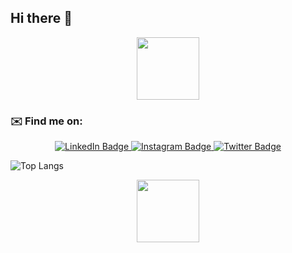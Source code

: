 ## Hi there 👋

<div id="header" align="center">
  <img src="https://media.giphy.com/media/6ib6KPmkeAjDTxMxij/giphy.gif" width="100"/>
</div>

### ✉️ Find me on:
<div id="badges" align="center">
  <a href="https://www.linkedin.com/in/parth-johar">
    <img src="https://img.shields.io/badge/LinkedIn-blue?style=for-the-badge&logo=linkedin&logoColor=white" alt="LinkedIn Badge"/>
  </a>
  <a href="https://www.instagram.com/parth.webdev">
    <img src="https://img.shields.io/badge/Instagram-ff69b4?style=for-the-badge&logo=instagram&logoColor=white" alt="Instagram Badge"/>
  </a>
  <a href="https://twitter.com/parth_webdev">
    <img src="https://img.shields.io/badge/Twitter-blue?style=for-the-badge&logo=twitter&logoColor=white" alt="Twitter Badge"/>
  </a>
</div>

![Top Langs](https://github-readme-stats.vercel.app/api/top-langs/?username=parthwebdev&langs_count=8)
<!-- ![GitHub stats](https://github-readme-stats.vercel.app/api?username=CharalambosIoannou&show_icons=true&theme=tokyonight) -->

<div id="header" align="center">
  <img src="https://cdn.worldvectorlogo.com/logos/framer-motion.svg)https://cdn.worldvectorlogo.com/logos/framer-motion.svg" width="100"/>
</div>
